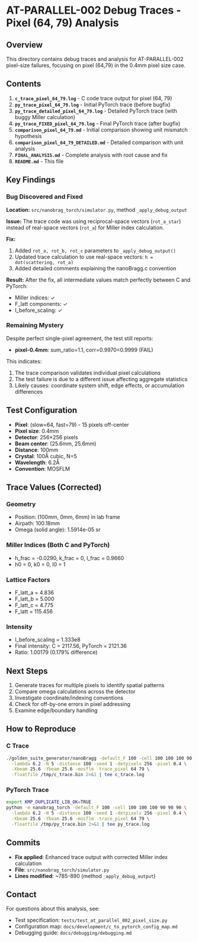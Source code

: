 # AT-PARALLEL-002 Debug Traces - Pixel (64, 79) Analysis

## Overview

This directory contains debug traces and analysis for AT-PARALLEL-002 pixel-size failures, focusing on pixel (64,79) in the 0.4mm pixel size case.

## Contents

1. **`c_trace_pixel_64_79.log`** - C code trace output for pixel (64, 79)
2. **`py_trace_pixel_64_79.log`** - Initial PyTorch trace (before bugfix)
3. **`py_trace_detailed_pixel_64_79.log`** - Detailed PyTorch trace (with buggy Miller calculation)
4. **`py_trace_FIXED_pixel_64_79.log`** - Final PyTorch trace (after bugfix)
5. **`comparison_pixel_64_79.md`** - Initial comparison showing unit mismatch hypothesis
6. **`comparison_pixel_64_79_DETAILED.md`** - Detailed comparison with unit analysis
7. **`FINAL_ANALYSIS.md`** - Complete analysis with root cause and fix
8. **`README.md`** - This file

## Key Findings

### Bug Discovered and Fixed

**Location:** `src/nanobrag_torch/simulator.py`, method `_apply_debug_output`

**Issue:** The trace code was using reciprocal-space vectors (`rot_a_star`) instead of real-space vectors (`rot_a`) for Miller index calculation.

**Fix:**
1. Added `rot_a, rot_b, rot_c` parameters to `_apply_debug_output()`
2. Updated trace calculation to use real-space vectors: `h = dot(scattering, rot_a)`
3. Added detailed comments explaining the nanoBragg.c convention

**Result:** After the fix, all intermediate values match perfectly between C and PyTorch:
- Miller indices: ✓
- F_latt components: ✓
- I_before_scaling: ✓

### Remaining Mystery

Despite perfect single-pixel agreement, the test still reports:
- **pixel-0.4mm**: sum_ratio=1.1, corr=0.9970<0.9999 (FAIL)

This indicates:
1. The trace comparison validates individual pixel calculations
2. The test failure is due to a different issue affecting aggregate statistics
3. Likely causes: coordinate system shift, edge effects, or accumulation differences

## Test Configuration

- **Pixel**: (slow=64, fast=79) - 15 pixels off-center
- **Pixel size**: 0.4mm
- **Detector**: 256×256 pixels
- **Beam center**: (25.6mm, 25.6mm)
- **Distance**: 100mm
- **Crystal**: 100Å cubic, N=5
- **Wavelength**: 6.2Å
- **Convention**: MOSFLM

## Trace Values (Corrected)

### Geometry
- Position: (100mm, 0mm, 6mm) in lab frame
- Airpath: 100.18mm
- Omega (solid angle): 1.5914e-05 sr

### Miller Indices (Both C and PyTorch)
- h_frac = -0.0290, k_frac = 0, l_frac = 0.9660
- h0 = 0, k0 = 0, l0 = 1

### Lattice Factors
- F_latt_a = 4.836
- F_latt_b = 5.000
- F_latt_c = 4.775
- F_latt = 115.456

### Intensity
- I_before_scaling = 1.333e8
- Final intensity: C = 2117.56, PyTorch = 2121.36
- Ratio: 1.00179 (0.179% difference)

## Next Steps

1. Generate traces for multiple pixels to identify spatial patterns
2. Compare omega calculations across the detector
3. Investigate coordinate/indexing conventions
4. Check for off-by-one errors in pixel addressing
5. Examine edge/boundary handling

## How to Reproduce

### C Trace
```bash
./golden_suite_generator/nanoBragg -default_F 100 -cell 100 100 100 90 90 90 \
  -lambda 6.2 -N 5 -distance 100 -seed 1 -detpixels 256 -pixel 0.4 \
  -Xbeam 25.6 -Ybeam 25.6 -mosflm -trace_pixel 64 79 \
  -floatfile /tmp/c_trace.bin 2>&1 | tee c_trace.log
```

### PyTorch Trace
```bash
export KMP_DUPLICATE_LIB_OK=TRUE
python -m nanobrag_torch -default_F 100 -cell 100 100 100 90 90 90 \
  -lambda 6.2 -N 5 -distance 100 -seed 1 -detpixels 256 -pixel 0.4 \
  -Xbeam 25.6 -Ybeam 25.6 -mosflm -trace_pixel 64 79 \
  -floatfile /tmp/py_trace.bin 2>&1 | tee py_trace.log
```

## Commits

- **Fix applied**: Enhanced trace output with corrected Miller index calculation
- **File**: `src/nanobrag_torch/simulator.py`
- **Lines modified**: ~785-890 (method `_apply_debug_output`)

## Contact

For questions about this analysis, see:
- Test specification: `tests/test_at_parallel_002_pixel_size.py`
- Configuration map: `docs/development/c_to_pytorch_config_map.md`
- Debugging guide: `docs/debugging/debugging.md`